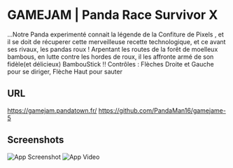
# GAMEJAM | Panda Race Survivor X

...Notre Panda experimenté connait la légende de la Confiture de Pixels , 
et il se doit de récuperer cette merveilleuse recette technologique,
et ce avant ses rivaux, les pandas roux !
Arpentant les routes de la forêt de moelleux bambous, en lutte contre les hordes de roux, il les affronte armé de son fidèle(et délicieux) BambouStick !!
Contrôles : Flèches Droite et Gauche pour se diriger, Flèche Haut pour sauter


## URL

https://gamejam.pandatown.fr/
https://github.com/PandaMan16/gamejame-5

## Screenshots

![App Screenshot](https://pandatown.fr/project/GameJam/desktop.png)
![App Video](https://www.youtube.com/watch?v=6Rpd0mV0Afs)

